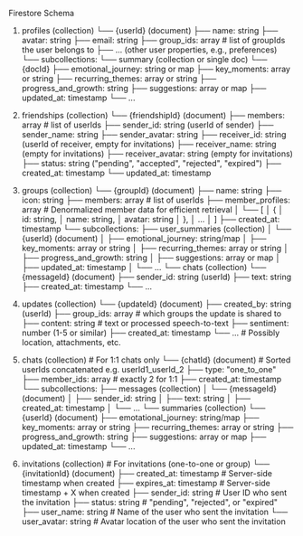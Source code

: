 Firestore Schema
1) profiles (collection)
   └── {userId} (document)
       ├── name: string
       ├── avatar: string
       ├── email: string
       ├── group_ids: array<string>  # list of groupIds the user belongs to
       ├── ... (other user properties, e.g., preferences)
       └── subcollections:
           └── summary (collection or single doc)
                └── {docId}
                    ├── emotional_journey: string or map
                    ├── key_moments: array or string
                    ├── recurring_themes: array or string
                    ├── progress_and_growth: string
                    ├── suggestions: array<string> or map
                    ├── updated_at: timestamp
                    └── ...

2) friendships (collection)
   └── {friendshipId} (document)
       ├── members: array<string>    # list of userIds
       ├── sender_id: string (userId of sender)
       ├── sender_name: string
       ├── sender_avatar: string
       ├── receiver_id: string (userId of receiver, empty for invitations)
       ├── receiver_name: string (empty for invitations)
       ├── receiver_avatar: string (empty for invitations)
       ├── status: string ("pending", "accepted", "rejected", "expired")
       ├── created_at: timestamp
       └── updated_at: timestamp

3) groups (collection)
   └── {groupId} (document)
       ├── name: string
       ├── icon: string
       ├── members: array<string>    # list of userIds
       ├── member_profiles: array<object>  # Denormalized member data for efficient retrieval
       │    └── [
       │         {
       │           id: string,
       │           name: string,
       │           avatar: string
       │         },
       │         ...
       │        ]
       ├── created_at: timestamp
       └── subcollections:
           ├── user_summaries (collection)
           │    └── {userId} (document)
           │         ├── emotional_journey: string/map
           │         ├── key_moments: array or string
           │         ├── recurring_themes: array or string
           │         ├── progress_and_growth: string
           │         ├── suggestions: array<string> or map
           │         ├── updated_at: timestamp
           │         └── ...
           └── chats (collection)
                └── {messageId} (document)
                     ├── sender_id: string (userId)
                     ├── text: string
                     ├── created_at: timestamp
                     └── ...

4) updates (collection)
   └── {updateId} (document)
       ├── created_by: string (userId)
       ├── group_ids: array<string>  # which groups the update is shared to
       ├── content: string           # text or processed speech-to-text
       ├── sentiment: number (1-5 or similar)
       ├── created_at: timestamp
       └── ...
       # Possibly location, attachments, etc.

5) chats (collection)   # For 1:1 chats only
   └── {chatId} (document)   # Sorted userIds concatenated e.g. userId1_userId_2
       ├── type: "one_to_one"
       ├── member_ids: array<string>  # exactly 2 for 1:1
       ├── created_at: timestamp
       └── subcollections:
            ├── messages (collection)
            │    └── {messageId} (document)
            │        ├── sender_id: string
            │        ├── text: string
            │        ├── created_at: timestamp
            │        └── ...
            └── summaries (collection)
                 └── {userId} (document)
                      ├── emotational_journey: string/map
                      ├── key_moments: array or string
                      ├── recurring_themes: array or string
                      ├── progress_and_growth: string
                      ├── suggestions: array<string> or map
                      ├── updated_at: timestamp
                      └── ...

6) invitations (collection)  # For invitations (one-to-one or group)
   └── {invitationId} (document)
       ├── created_at: timestamp     # Server-side timestamp when created
       ├── expires_at: timestamp     # Server-side timestamp + X when created
       ├── sender_id: string         # User ID who sent the invitation
       ├── status: string            # "pending", "rejected", or "expired"
       ├── user_name: string         # Name of the user who sent the invitation
       └── user_avatar: string       # Avatar location of the user who sent the invitation

